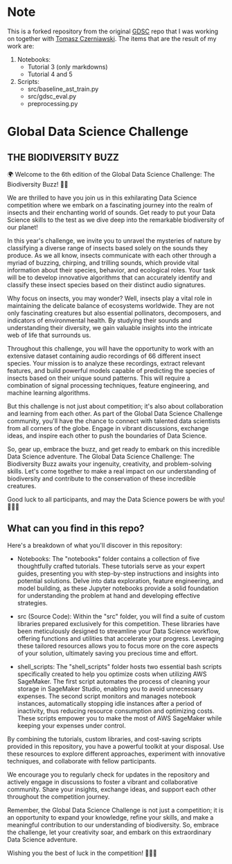 # Note

This is a forked repository from the original [GDSC](https://www.capgemini.com/insights/research-library/global-data-science-challenge/) repo that I was working on together with [Tomasz Czerniawski](https://github.com/tomczer). The items that are the result of my work are:
1. Notebooks:
    - Tutorial 3 (only markdowns)
    - Tutorial 4 and 5
2. Scripts:
    - src/baseline_ast_train.py
    - src/gdsc_eval.py
    - preprocessing.py

# Global Data Science Challenge
## THE BIODIVERSITY BUZZ

🌍 Welcome to the 6th edition of the Global Data Science Challenge: The Biodiversity Buzz! 🦗🐝

We are thrilled to have you join us in this exhilarating Data Science competition where we embark on a fascinating journey into the realm of insects and their enchanting world of sounds. Get ready to put your Data Science skills to the test as we dive deep into the remarkable biodiversity of our planet!

In this year's challenge, we invite you to unravel the mysteries of nature by classifying a diverse range of insects based solely on the sounds they produce. As we all know, insects communicate with each other through a myriad of buzzing, chirping, and trilling sounds, which provide vital information about their species, behavior, and ecological roles. Your task will be to develop innovative algorithms that can accurately identify and classify these insect species based on their distinct audio signatures.

Why focus on insects, you may wonder? Well, insects play a vital role in maintaining the delicate balance of ecosystems worldwide. They are not only fascinating creatures but also essential pollinators, decomposers, and indicators of environmental health. By studying their sounds and understanding their diversity, we gain valuable insights into the intricate web of life that surrounds us.

Throughout this challenge, you will have the opportunity to work with an extensive dataset containing audio recordings of 66 different insect species. Your mission is to analyze these recordings, extract relevant features, and build powerful models capable of predicting the species of insects based on their unique sound patterns. This will require a combination of signal processing techniques, feature engineering, and machine learning algorithms.

But this challenge is not just about competition; it's also about collaboration and learning from each other. As part of the Global Data Science Challenge community, you'll have the chance to connect with talented data scientists from all corners of the globe. Engage in vibrant discussions, exchange ideas, and inspire each other to push the boundaries of Data Science.

So, gear up, embrace the buzz, and get ready to embark on this incredible Data Science adventure. The Global Data Science Challenge: The Biodiversity Buzz awaits your ingenuity, creativity, and problem-solving skills. Let's come together to make a real impact on our understanding of biodiversity and contribute to the conservation of these incredible creatures.

Good luck to all participants, and may the Data Science powers be with you! 🚀🐞🌿

## What can you find in this repo?

Here's a breakdown of what you'll discover in this repository:

- Notebooks: The "notebooks" folder contains a collection of five thoughtfully crafted tutorials. These tutorials serve as your expert guides, presenting you with step-by-step instructions and insights into potential solutions. Delve into data exploration, feature engineering, and model building, as these Jupyter notebooks provide a solid foundation for understanding the problem at hand and developing effective strategies.

- src (Source Code): Within the "src" folder, you will find a suite of custom libraries prepared exclusively for this competition. These libraries have been meticulously designed to streamline your Data Science workflow, offering functions and utilities that accelerate your progress. Leveraging these tailored resources allows you to focus more on the core aspects of your solution, ultimately saving you precious time and effort.

- shell_scripts: The "shell_scripts" folder hosts two essential bash scripts specifically created to help you optimize costs when utilizing AWS SageMaker. The first script automates the process of cleaning your storage in SageMaker Studio, enabling you to avoid unnecessary expenses. The second script monitors and manages notebook instances, automatically stopping idle instances after a period of inactivity, thus reducing resource consumption and optimizing costs. These scripts empower you to make the most of AWS SageMaker while keeping your expenses under control.

By combining the tutorials, custom libraries, and cost-saving scripts provided in this repository, you have a powerful toolkit at your disposal. Use these resources to explore different approaches, experiment with innovative techniques, and collaborate with fellow participants.

We encourage you to regularly check for updates in the repository and actively engage in discussions to foster a vibrant and collaborative community. Share your insights, exchange ideas, and support each other throughout the competition journey.

Remember, the Global Data Science Challenge is not just a competition; it is an opportunity to expand your knowledge, refine your skills, and make a meaningful contribution to our understanding of biodiversity. So, embrace the challenge, let your creativity soar, and embark on this extraordinary Data Science adventure.

Wishing you the best of luck in the competition! 🚀🐞🌿


